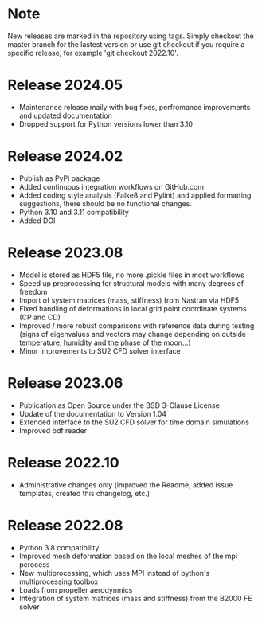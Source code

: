 # Note
New releases are marked in the repository using tags. Simply checkout the master branch for the lastest version or use git checkout if you require a specific release, for example 'git checkout 2022.10'.

# Release 2024.05
- Maintenance release maily with bug fixes, perfromance improvements and updated documentation
- Dropped support for Python versions lower than 3.10

# Release 2024.02
- Publish as PyPi package
- Added continuous integration workflows on GitHub.com
- Added coding style analysis (Falke8 and Pylint) and applied formatting suggestions, there should be no functional changes.
- Python 3.10 and 3.11 compatibility
- Added DOI

# Release 2023.08
- Model is stored as HDF5 file, no more .pickle files in most workflows
- Speed up preprocessing for structural models with many degrees of freedom
- Import of system matrices (mass, stiffness) from Nastran via HDF5
- Fixed handling of deformations in local grid point coordinate systems (CP and CD)
- Improved / more robust comparisons with reference data during testing (signs of eigenvalues and vectors may change depending on outside temperature, humidity and the phase of the moon...)
- Minor improvements to SU2 CFD solver interface

# Release 2023.06
- Publication as Open Source under the BSD 3-Clause License 
- Update of the documentation to Version 1.04
- Extended interface to the SU2 CFD solver for time domain simulations
- Improved bdf reader

# Release 2022.10
- Administrative changes only (improved the Readme, added issue templates, created this changelog, etc.)

# Release 2022.08
- Python 3.8 compatibility
- Improved mesh deformation based on the local meshes of the mpi pcrocess
- New multiprocessing, which uses MPI instead of python's multiprocessing toolbox
- Loads from propeller aerodynmics
- Integration of system matrices (mass and stiffness) from the B2000 FE solver
